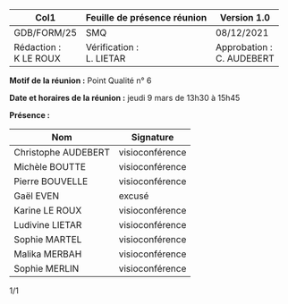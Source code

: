 |Col1|Feuille de présence réunion|Version 1.0|
|---|---|---|
|GDB/FORM/25|SMQ|08/12/2021|
|Rédaction :<br>K LE ROUX|Vérification :<br>L. LIETAR|Approbation :<br>C. AUDEBERT|


**Motif de la réunion :** Point Qualité n° 6

**Date et horaires de la réunion :** jeudi 9 mars de 13h30 à 15h45

**Présence :**

|Nom|Signature|
|---|---|
|Christophe AUDEBERT|visioconférence|
|Michèle BOUTTE|visioconférence|
|Pierre BOUVELLE|visioconférence|
|Gaël EVEN|excusé|
|Karine LE ROUX|visioconférence|
|Ludivine LIETAR|visioconférence|
|Sophie MARTEL|visioconférence|
|Malika MERBAH|visioconférence|
|Sophie MERLIN|visioconférence|


1/1

